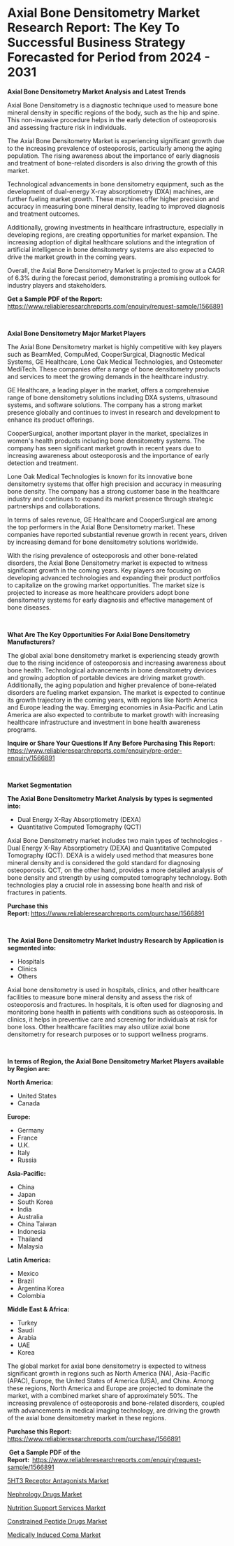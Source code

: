 <p><h1>Axial Bone Densitometry Market Research Report: The Key To Successful Business Strategy Forecasted for Period from 2024 - 2031</h1></p><p><strong>Axial Bone Densitometry Market Analysis and Latest Trends</strong></p>
<p><p>Axial Bone Densitometry is a diagnostic technique used to measure bone mineral density in specific regions of the body, such as the hip and spine. This non-invasive procedure helps in the early detection of osteoporosis and assessing fracture risk in individuals.</p><p>The Axial Bone Densitometry Market is experiencing significant growth due to the increasing prevalence of osteoporosis, particularly among the aging population. The rising awareness about the importance of early diagnosis and treatment of bone-related disorders is also driving the growth of this market.</p><p>Technological advancements in bone densitometry equipment, such as the development of dual-energy X-ray absorptiometry (DXA) machines, are further fueling market growth. These machines offer higher precision and accuracy in measuring bone mineral density, leading to improved diagnosis and treatment outcomes.</p><p>Additionally, growing investments in healthcare infrastructure, especially in developing regions, are creating opportunities for market expansion. The increasing adoption of digital healthcare solutions and the integration of artificial intelligence in bone densitometry systems are also expected to drive the market growth in the coming years.</p><p>Overall, the Axial Bone Densitometry Market is projected to grow at a CAGR of 6.3% during the forecast period, demonstrating a promising outlook for industry players and stakeholders.</p></p>
<p><strong>Get a Sample PDF of the Report:&nbsp;</strong> <a href="https://www.reliableresearchreports.com/enquiry/request-sample/1566891">https://www.reliableresearchreports.com/enquiry/request-sample/1566891</a></p>
<p>&nbsp;</p>
<p><strong>Axial Bone Densitometry Major Market Players</strong></p>
<p><p>The Axial Bone Densitometry market is highly competitive with key players such as BeamMed, CompuMed, CooperSurgical, Diagnostic Medical Systems, GE Healthcare, Lone Oak Medical Technologies, and Osteometer MediTech. These companies offer a range of bone densitometry products and services to meet the growing demands in the healthcare industry.</p><p>GE Healthcare, a leading player in the market, offers a comprehensive range of bone densitometry solutions including DXA systems, ultrasound systems, and software solutions. The company has a strong market presence globally and continues to invest in research and development to enhance its product offerings.</p><p>CooperSurgical, another important player in the market, specializes in women's health products including bone densitometry systems. The company has seen significant market growth in recent years due to increasing awareness about osteoporosis and the importance of early detection and treatment.</p><p>Lone Oak Medical Technologies is known for its innovative bone densitometry systems that offer high precision and accuracy in measuring bone density. The company has a strong customer base in the healthcare industry and continues to expand its market presence through strategic partnerships and collaborations.</p><p>In terms of sales revenue, GE Healthcare and CooperSurgical are among the top performers in the Axial Bone Densitometry market. These companies have reported substantial revenue growth in recent years, driven by increasing demand for bone densitometry solutions worldwide.</p><p>With the rising prevalence of osteoporosis and other bone-related disorders, the Axial Bone Densitometry market is expected to witness significant growth in the coming years. Key players are focusing on developing advanced technologies and expanding their product portfolios to capitalize on the growing market opportunities. The market size is projected to increase as more healthcare providers adopt bone densitometry systems for early diagnosis and effective management of bone diseases.</p></p>
<p>&nbsp;</p>
<p><strong>What Are The Key Opportunities For Axial Bone Densitometry Manufacturers?</strong></p>
<p><p>The global axial bone densitometry market is experiencing steady growth due to the rising incidence of osteoporosis and increasing awareness about bone health. Technological advancements in bone densitometry devices and growing adoption of portable devices are driving market growth. Additionally, the aging population and higher prevalence of bone-related disorders are fueling market expansion. The market is expected to continue its growth trajectory in the coming years, with regions like North America and Europe leading the way. Emerging economies in Asia-Pacific and Latin America are also expected to contribute to market growth with increasing healthcare infrastructure and investment in bone health awareness programs.</p></p>
<p><strong>Inquire or Share Your Questions If Any Before Purchasing This Report:</strong> <a href="https://www.reliableresearchreports.com/enquiry/pre-order-enquiry/1566891">https://www.reliableresearchreports.com/enquiry/pre-order-enquiry/1566891</a></p>
<p>&nbsp;</p>
<p><strong>Market Segmentation</strong></p>
<p><strong>The Axial Bone Densitometry Market Analysis by types is segmented into:</strong></p>
<p><ul><li>Dual Energy X-Ray Absorptiometry (DEXA)</li><li>Quantitative Computed Tomography (QCT)</li></ul></p>
<p><p>Axial Bone Densitometry market includes two main types of technologies - Dual Energy X-Ray Absorptiometry (DEXA) and Quantitative Computed Tomography (QCT). DEXA is a widely used method that measures bone mineral density and is considered the gold standard for diagnosing osteoporosis. QCT, on the other hand, provides a more detailed analysis of bone density and strength by using computed tomography technology. Both technologies play a crucial role in assessing bone health and risk of fractures in patients.</p></p>
<p><strong>Purchase this Report:&nbsp;</strong><a href="https://www.reliableresearchreports.com/purchase/1566891">https://www.reliableresearchreports.com/purchase/1566891</a></p>
<p>&nbsp;</p>
<p><strong>The Axial Bone Densitometry Market Industry Research by Application is segmented into:</strong></p>
<p><ul><li>Hospitals</li><li>Clinics</li><li>Others</li></ul></p>
<p><p>Axial bone densitometry is used in hospitals, clinics, and other healthcare facilities to measure bone mineral density and assess the risk of osteoporosis and fractures. In hospitals, it is often used for diagnosing and monitoring bone health in patients with conditions such as osteoporosis. In clinics, it helps in preventive care and screening for individuals at risk for bone loss. Other healthcare facilities may also utilize axial bone densitometry for research purposes or to support wellness programs.</p></p>
<p>&nbsp;</p>
<p><strong>In terms of Region, the Axial Bone Densitometry Market Players available by Region are:</strong></p>
<p>
    <p> <strong> North America: </strong>
        <ul>
            <li>United States</li>
            <li>Canada</li>
        </ul>
        </p> 
    <p> <strong> Europe: </strong>
        <ul>
            <li>Germany</li>
            <li>France</li>
            <li>U.K.</li>
            <li>Italy</li>
            <li>Russia</li>
        </ul>
        </p> 
    <p> <strong> Asia-Pacific: </strong>
        <ul>
            <li>China</li>
            <li>Japan</li>
            <li>South Korea</li>
            <li>India</li>
            <li>Australia</li>
            <li>China Taiwan</li>
            <li>Indonesia</li>
            <li>Thailand</li>
            <li>Malaysia</li>
        </ul>
        </p> 
    <p> <strong> Latin America: </strong>
        <ul>
            <li>Mexico</li>
            <li>Brazil</li>
            <li>Argentina Korea</li>
            <li>Colombia</li>
        </ul>
        </p> 
    <p> <strong> Middle East & Africa: </strong>
        <ul>
            <li>Turkey</li>
            <li>Saudi</li>
            <li>Arabia</li>
            <li>UAE</li>
            <li>Korea</li>
        </ul>
    </p>
    </p>
<p><p>The global market for axial bone densitometry is expected to witness significant growth in regions such as North America (NA), Asia-Pacific (APAC), Europe, the United States of America (USA), and China. Among these regions, North America and Europe are projected to dominate the market, with a combined market share of approximately 50%. The increasing prevalence of osteoporosis and bone-related disorders, coupled with advancements in medical imaging technology, are driving the growth of the axial bone densitometry market in these regions.</p></p>
<p><strong>Purchase this Report: </strong><a href="https://www.reliableresearchreports.com/purchase/1566891">https://www.reliableresearchreports.com/purchase/1566891</a></p>
<p>&nbsp;<strong>Get a Sample PDF of the Report:&nbsp;&nbsp;</strong><a href="https://www.reliableresearchreports.com/enquiry/request-sample/1566891">https://www.reliableresearchreports.com/enquiry/request-sample/1566891</a></p>
<p><strong></strong></p>
<p><p><a href="https://medium.com/@sydniledner/5ht3-receptor-antagonists-market-size-and-market-trends-complete-industry-overview-2024-to-2031-85fe8441b3cb">5HT3 Receptor Antagonists Market</a></p><p><a href="https://medium.com/@sydniledner/nephrology-drugs-market-exploring-market-share-market-trends-and-future-growth-6fcc217c233e">Nephrology Drugs Market</a></p><p><a href="https://medium.com/@sydniledner/nutrition-support-services-market-the-key-to-successful-business-strategy-forecast-till-2031-2979834cedde">Nutrition Support Services Market</a></p><p><a href="https://medium.com/@oralhayes/constrained-peptide-drugs-market-insights-into-market-cagr-market-trends-and-growth-strategies-ed8dc7dad100">Constrained Peptide Drugs Market</a></p><p><a href="https://medium.com/@oralhayes/decoding-medically-induced-coma-market-metrics-market-share-trends-and-growth-patterns-3497a9239220">Medically Induced Coma Market</a></p></p>